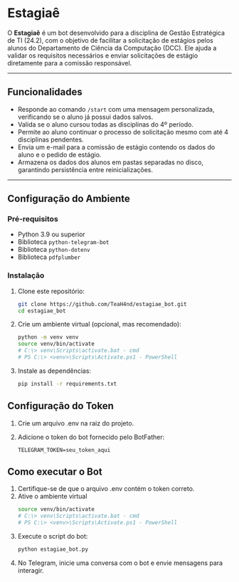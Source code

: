 # **Estagiaê**

O **Estagiaê** é um bot desenvolvido para a disciplina de Gestão Estratégica de TI (24.2), com o objetivo de facilitar a solicitação de estágios pelos alunos do Departamento de Ciência da Computação (DCC). Ele ajuda a validar os requisitos necessários e enviar solicitações de estágio diretamente para a comissão responsável.

---

## **Funcionalidades**
- Responde ao comando `/start` com uma mensagem personalizada, verificando se o aluno já possui dados salvos.
- Valida se o aluno cursou todas as disciplinas do 4º período.
- Permite ao aluno continuar o processo de solicitação mesmo com até 4 disciplinas pendentes.
- Envia um e-mail para a comissão de estágio contendo os dados do aluno e o pedido de estágio.
- Armazena os dados dos alunos em pastas separadas no disco, garantindo persistência entre reinicializações.

---

## **Configuração do Ambiente**

### **Pré-requisitos**
- Python 3.9 ou superior
- Biblioteca `python-telegram-bot`
- Biblioteca `python-dotenv`
- Biblioteca `pdfplumber`

### **Instalação**
1. Clone este repositório:
   ```bash
   git clone https://github.com/TeaH4nd/estagiae_bot.git
   cd estagiae_bot

2. Crie um ambiente virtual (opcional, mas recomendado):
   ```bash
   python -m venv venv 
   source venv/bin/activate
   # C:\> venv\Scripts\activate.bat - cmd
   # PS C:\> <venv>\Scripts\Activate.ps1 - PowerShell
   ```
3. Instale as dependências:
   ```bash
   pip install -r requirements.txt
   ```

## Configuração do Token
1. Crie um arquivo .env na raiz do projeto.

2. Adicione o token do bot fornecido pelo BotFather:
    ```
    TELEGRAM_TOKEN=seu_token_aqui
    ```

## Como executar o Bot
1. Certifique-se de que o arquivo .env contém o token correto.
2. Ative o ambiente virtual
    ```bash
   source venv/bin/activate
   # C:\> venv\Scripts\activate.bat - cmd
   # PS C:\> <venv>\Scripts\Activate.ps1 - PowerShell
   ```
2. Execute o script do bot:
    ```bash
    python estagiae_bot.py
    ```
3. No Telegram, inicie uma conversa com o bot e envie mensagens para interagir.
